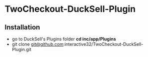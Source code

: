 # TwoCheckout-DuckSell-Plugin



## Installation
- go to DuckSell's Plugins folder **cd inc/app/Plugins**
- git clone git@github.com:interactive32/TwoCheckout-DuckSell-Plugin.git
